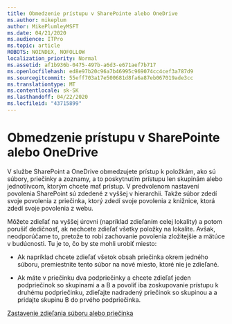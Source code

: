 ```yaml
---
title: Obmedzenie prístupu v SharePointe alebo OneDrive
ms.author: mikeplum
author: MikePlumleyMSFT
ms.date: 04/21/2020
ms.audience: ITPro
ms.topic: article
ROBOTS: NOINDEX, NOFOLLOW
localization_priority: Normal
ms.assetid: af1b936b-0475-497b-a6d3-e671aef7b717
ms.openlocfilehash: ed8e97b20c96a7b46995c969074cc4cef3a787d9
ms.sourcegitcommit: 55eff703a17e500681d8fa6a87eb067019ade3cc
ms.translationtype: MT
ms.contentlocale: sk-SK
ms.lasthandoff: 04/22/2020
ms.locfileid: "43715899"
---
```

# <a name="restrict-access-in-sharepoint-or-onedrive"></a>Obmedzenie prístupu v SharePointe alebo OneDrive

V službe SharePoint a OneDrive obmedzujete prístup k položkám, ako sú súbory, priečinky a zoznamy, a to poskytnutím prístupu len skupinám alebo jednotlivcom, ktorým chcete mať prístup. V predvolenom nastavení povolenia SharePoint sú zdedené z vyššej v hierarchii. Takže súbor zdedí svoje povolenia z priečinka, ktorý zdedí svoje povolenia z knižnice, ktorá zdedí svoje povolenia z webu.
  
Môžete zdieľať na vyššej úrovni (napríklad zdieľaním celej lokality) a potom porušiť dedičnosť, ak nechcete zdieľať všetky položky na lokalite. Avšak, neodporúčame to, pretože to robí zachovanie povolenia zložitejšie a mätúce v budúcnosti. Tu je to, čo by ste mohli urobiť miesto:
  
- Ak napríklad chcete zdieľať všetok obsah priečinka okrem jedného súboru, premiestnite tento súbor na nové miesto, ktoré nie je zdieľané.
    
- Ak máte v priečinku dva podpriečinky a chcete zdieľať jeden podpriečinok so skupinami a a B a povoliť iba zoskupovanie prístupu k druhému podpriečinku, zdieľajte nadradený priečinok so skupinou a a pridajte skupinu B do prvého podpriečinka.
    
[Zastavenie zdieľania súboru alebo priečinka](https://go.microsoft.com/fwlink/?linkid=2008861)
  

